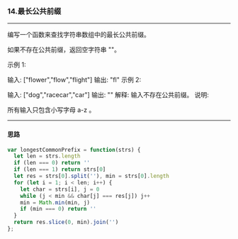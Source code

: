 ### 14.最长公共前缀

---

编写一个函数来查找字符串数组中的最长公共前缀。

如果不存在公共前缀，返回空字符串 ""。

示例 1:

输入: ["flower","flow","flight"]
输出: "fl"
示例 2:

输入: ["dog","racecar","car"]
输出: ""
解释: 输入不存在公共前缀。
说明:

所有输入只包含小写字母 a-z 。

---

#### 思路

``` js
var longestCommonPrefix = function(strs) {
  let len = strs.length
  if (len === 0) return ''
  if (len === 1) return strs[0]
  let res = strs[0].split(''), min = strs[0].length
  for (let i = 1; i < len; i++) {
    let char = strs[i], j = 0
    while (j < min && char[j] === res[j]) j++
    min = Math.min(min, j)
    if (min === 0) return ''
  }
  return res.slice(0, min).join('')
};
```
